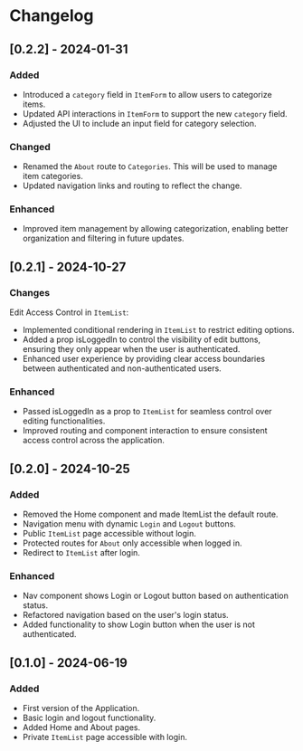 # Changelog

## [0.2.2] - 2024-01-31

### Added

- Introduced a `category` field in `ItemForm` to allow users to categorize items.
- Updated API interactions in `ItemForm` to support the new `category` field.
- Adjusted the UI to include an input field for category selection.

### Changed

- Renamed the `About` route to `Categories`. This will be used to manage item categories.
- Updated navigation links and routing to reflect the change.

### Enhanced

- Improved item management by allowing categorization, enabling better organization and filtering in future updates.

## [0.2.1] - 2024-10-27

### Changes

Edit Access Control in `ItemList`:

- Implemented conditional rendering in `ItemList` to restrict editing options.
- Added a prop isLoggedIn to control the visibility of edit buttons, ensuring they only appear when the user is authenticated.
- Enhanced user experience by providing clear access boundaries between authenticated and non-authenticated users.

### Enhanced

- Passed isLoggedIn as a prop to `ItemList` for seamless control over editing functionalities.
- Improved routing and component interaction to ensure consistent access control across the application.

## [0.2.0] - 2024-10-25

### Added

- Removed the Home component and made ItemList the default route.
- Navigation menu with dynamic `Login` and `Logout` buttons.
- Public `ItemList` page accessible without login.
- Protected routes for `About` only accessible when logged in.
- Redirect to `ItemList` after login.

### Enhanced

- Nav component shows Login or Logout button based on authentication status.
- Refactored navigation based on the user's login status.
- Added functionality to show Login button when the user is not authenticated.

## [0.1.0] - 2024-06-19

### Added

- First version of the Application.
- Basic login and logout functionality.
- Added Home and About pages.
- Private `ItemList` page accessible with login.
